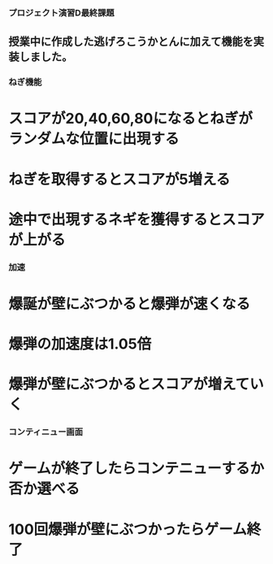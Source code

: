 ### プロジェクト演習D最終課題

## 授業中に作成した逃げろこうかとんに加えて機能を実装しました。

### ねぎ機能
# スコアが20,40,60,80になるとねぎがランダムな位置に出現する
# ねぎを取得するとスコアが5増える
# 途中で出現するネギを獲得するとスコアが上がる

### 加速
# 爆誕が壁にぶつかると爆弾が速くなる
# 爆弾の加速度は1.05倍
# 爆弾が壁にぶつかるとスコアが増えていく

### コンティニュー画面
# ゲームが終了したらコンテニューするか否か選べる
# 100回爆弾が壁にぶつかったらゲーム終了
